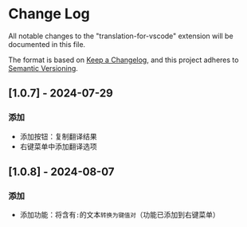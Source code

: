 # Change Log

All notable changes to the "translation-for-vscode" extension will be documented in this file.


The format is based on [Keep a Changelog](https://keepachangelog.com/en/1.1.0/),
and this project adheres to [Semantic Versioning](https://semver.org/spec/v2.0.0.html).

## [1.0.7] - 2024-07-29

### 添加
- 添加按钮：复制翻译结果
- 右键菜单中添加翻译选项

## [1.0.8] - 2024-08-07

### 添加
- 添加功能：将含有`:`的文本`转换为键值对`（功能已添加到右键菜单）